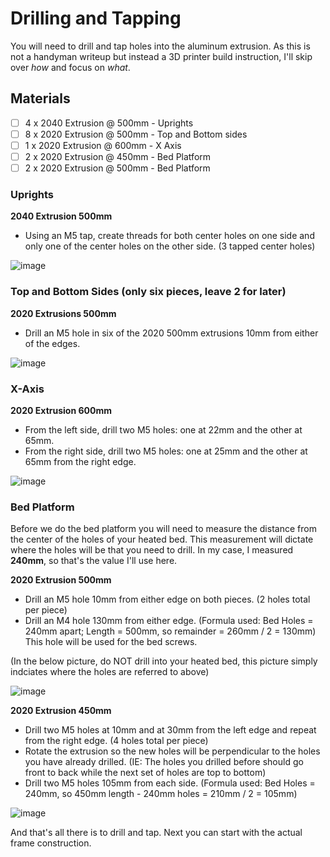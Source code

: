 # Drilling and Tapping

You will need to drill and tap holes into the aluminum extrusion. As this is not a handyman writeup but instead a 3D printer build instruction, I'll skip over  _how_ and focus on _what_.

## Materials

- [ ] 4 x 2040 Extrusion @ 500mm - Uprights
- [ ] 8 x 2020 Extrusion @ 500mm - Top and Bottom sides
- [ ] 1 x 2020 Extrusion @ 600mm - X Axis
- [ ] 2 x 2020 Extrusion @ 450mm - Bed Platform
- [ ] 2 x 2020 Extrusion @ 500mm - Bed Platform

### Uprights
**2040 Extrusion 500mm**
- Using an M5 tap, create threads for both center holes on one side and only one of the center holes on the other side. (3 tapped center holes)

![image](https://user-images.githubusercontent.com/17118188/117879896-79d74180-b275-11eb-88b6-ba3437c32fc7.png)

### Top and Bottom Sides (only six pieces, leave 2 for later)
**2020 Extrusions 500mm**
- Drill an M5 hole in six of the 2020 500mm extrusions 10mm from either of the edges.

![image](https://user-images.githubusercontent.com/17118188/117879940-88bdf400-b275-11eb-8266-2fc0a74d500a.png)

### X-Axis
**2020 Extrusion 600mm**
- From the left side, drill two M5 holes: one at 22mm and the other at 65mm. 
- From the right side, drill two  M5 holes: one at 25mm and the other at 65mm from the right edge.

![image](https://user-images.githubusercontent.com/17118188/117879971-91162f00-b275-11eb-8696-79545c287823.png)

### Bed Platform

Before we do the bed platform you will need to measure the distance from the center of the holes of your heated bed. This measurement will dictate where the holes will be that you need to drill. In my case, I measured **240mm**, so that's the value I'll use here.

**2020 Extrusion 500mm**
- Drill an M5 hole 10mm from either edge on both pieces. (2 holes total per piece)
- Drill an M4 hole 130mm from either edge. (Formula used: Bed Holes = 240mm apart; Length = 500mm, so remainder = 260mm / 2 = 130mm) This hole will be used for the bed screws.

(In the below picture, do NOT drill into your heated bed, this picture simply indciates where the holes are referred to above)

![image](https://user-images.githubusercontent.com/17118188/117880161-cae73580-b275-11eb-9726-ac18047b09f3.png)

**2020 Extrusion 450mm**
- Drill two M5 holes at 10mm and at 30mm from the left edge and repeat from the right edge. (4 holes total per piece)
- Rotate the extrusion so the new holes will be perpendicular to the holes you have already drilled. (IE: The holes you drilled before should go front to back while the next set of holes are top to bottom)
- Drill two M5 holes 105mm from each side. (Formula used: Bed Holes = 240mm, so 450mm length - 240mm holes = 210mm / 2 = 105mm)
 
![image](https://user-images.githubusercontent.com/17118188/117880333-fcf89780-b275-11eb-8e1b-27f85f03f4d2.png)

And that's all there is to drill and tap. Next you can start with the actual frame construction.
